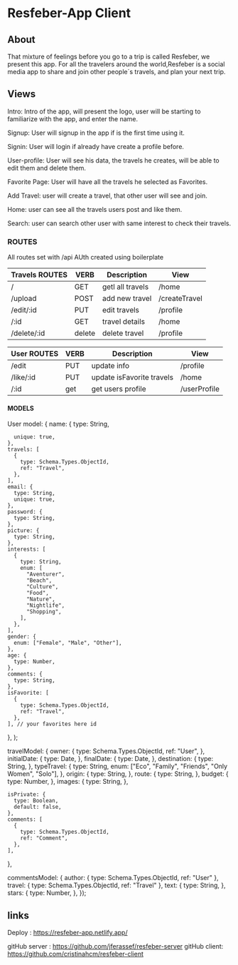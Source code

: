 # Resfeber-App Client

## About

That mixture of feelings before you go to a trip is called Resfeber, we present this app.
For all the travelers around the world,Resfeber is a social media app to share and join other people´s travels, and plan your next trip.

## Views

Intro: Intro of the app, will present the logo, user will be starting to familiarize with the app, and enter the name.

Signup: User will signup in the app if is the first time using it.

Signin: User will login if already have create a profile before.

User-profile: User will see his data, the travels he creates, will be able to edit them and delete them.

Favorite Page: User will have all the travels he selected as Favorites.

Add Travel: user will create a travel, that other user will see and join.

Home: user can see all the travels users post and like them.

Search: user can search other user with same interest to check their travels.

### ROUTES

All routes set with /api
AUth created using boilerplate

| Travels ROUTES | VERB   | Description      | View          |
| -------------- | ------ | ---------------- | ------------- |
| /              | GET    | getl all travels | /home         |
| /upload        | POST   | add new travel   | /createTravel |
| /edit/:id      | PUT    | edit travels     | /profile      |
| /:id           | GET    | travel details   | /home         |
| /delete/:id    | delete | delete travel    | /profile      |

| User ROUTES | VERB | Description               | View         |
| ----------- | ---- | ------------------------- | ------------ |
| /edit       | PUT  | update info               | /profile     |
| /like/:id   | PUT  | update isFavorite travels | /home        |
| /:id        | get  | get users profile         | /userProfile |

#### MODELS

User model:
{
name: {
type: String,

      unique: true,
    },
    travels: [
      {
        type: Schema.Types.ObjectId,
        ref: "Travel",
      },
    ],
    email: {
      type: String,
      unique: true,
    },
    password: {
      type: String,
    },
    picture: {
      type: String,
    },
    interests: [
      {
        type: String,
        enum: [
          "Aventurer",
          "Beach",
          "Culture",
          "Food",
          "Nature",
          "Nightlife",
          "Shopping",
        ],
      },
    ],
    gender: {
      enum: ["Female", "Male", "Other"],
    },
    age: {
      type: Number,
    },
    comments: {
      type: String,
    },
    isFavorite: [
      {
        type: Schema.Types.ObjectId,
        ref: "Travel",
      },
    ], // your favorites here id

},
);

travelModel:
{
owner: {
type: Schema.Types.ObjectId,
ref: "User",
},
initialDate: {
type: Date,
},
finalDate: {
type: Date,
},
destination: {
type: String,
},
typeTravel: {
type: String,
enum: ["Eco", "Family", "Friends", "Only Women", "Solo"],
},
origin: {
type: String,
},
route: {
type: String,
},
budget: {
type: Number,
},
images: {
type: String,
},

    isPrivate: {
      type: Boolean,
      default: false,
    },
    comments: [
      {
        type: Schema.Types.ObjectId,
        ref: "Comment",
      },
    ],

},

commentsModel:
{
author: { type: Schema.Types.ObjectId, ref: "User" },
travel: { type: Schema.Types.ObjectId, ref: "Travel" },
text: {
type: String,
},
stars: {
type: Number,
},
});

## links

Deploy : https://resfeber-app.netlify.app/

gitHub server : https://github.com/jferassef/resfeber-server
gitHub client: https://github.com/cristinahcm/resfeber-client
